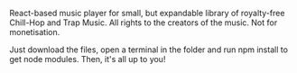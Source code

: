 React-based music player for small, but expandable library of royalty-free Chill-Hop and Trap Music.
All rights to the creators of the music. Not for monetisation.

Just download the files, open a terminal in the folder and run npm install to get node modules.
Then, it's all up to you!
